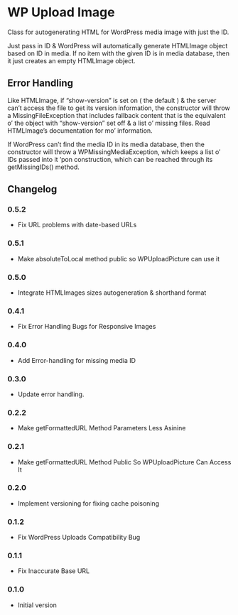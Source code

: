 WP Upload Image
=========================

Class for autogenerating HTML for WordPress media image with just the ID.

Just pass in ID & WordPress will automatically generate HTMLImage object based on ID in media. If no item with the given ID is in media database, then it just creates an empty HTMLImage object.

## Error Handling

Like HTMLImage, if “show-version” is set on ( the default ) & the server can’t access the file to get its version information, the constructor will throw a MissingFileException that includes fallback content that is the equivalent o’ the object with “show-version” set off & a list o’ missing files. Read HTMLImage’s documentation for mo’ information.

If WordPress can’t find the media ID in its media database, then the constructor will throw a WPMissingMediaException, which keeps a list o’ IDs passed into it ’pon construction, which can be reached through its getMissingIDs() method.

## Changelog

### 0.5.2
* Fix URL problems with date-based URLs

### 0.5.1
* Make absoluteToLocal method public so WPUploadPicture can use it

### 0.5.0
* Integrate HTMLImages sizes autogeneration & shorthand format

### 0.4.1
* Fix Error Handling Bugs for Responsive Images

### 0.4.0
* Add Error-handling for missing media ID

### 0.3.0
* Update error handling.

### 0.2.2
* Make getFormattedURL Method Parameters Less Asinine

### 0.2.1
* Make getFormattedURL Method Public So WPUploadPicture Can Access It

### 0.2.0
* Implement versioning for fixing cache poisoning

### 0.1.2
* Fix WordPress Uploads Compatibility Bug

### 0.1.1
* Fix Inaccurate Base URL

### 0.1.0
* Initial version
